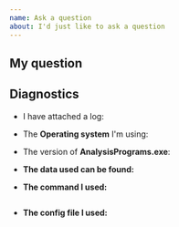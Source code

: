 ```yaml
---
name: Ask a question
about: I'd just like to ask a question
---
```


## My question

<!-- Put your question here -->


## Diagnostics

<!-- Answer any questions you think are relevant -->

- I have attached a log:
<!-- Information about log files can be found here: https://github.com/QutEcoacoustics/audio-analysis/blob/master/docs/logs.md#log-files -->
<!-- 👇 Drag and drop the log into the empty line below -->

<!-- 👆 -->

- The **Operating system** I'm using:             <!-- e.g. Windows 10 Version 1809 -->  

- The version of **AnalysisPrograms.exe**:        <!-- e.g. 18.05.3.6 -->  

- **The data used can be found:**                 <!-- describe or provide the data relevant to this question -->

- **The command I used:**
<!-- 👇 Copy and paste the command you used in the empty line below -->
```

```
<!-- 👆 -->

- **The config file I used:**  <!-- Drag and drop the config here -->
<!-- 👇 Drag and drop the log into the empty line below -->

<!-- 👆 -->
